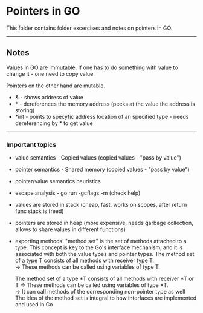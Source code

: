 # Pointers in GO

This folder contains folder excercises and notes on pointers in GO.

<hr>

## Notes

Values in GO are immutable. If one has to do something with value to change it - one need to copy value.

Pointers on the other hand are mutable.

* & - shows address of value
* \* - dereferences the memory address (peeks at the value the address is storing)
* \*int - points to specyfic address location of an specified type - needs dereferencing by * to get value

<hr>

### Important topics

* value semantics - Copied values (copied values - "pass by value")
* pointer semantics - Shared memory (copied values - "pass by value")
* pointer/value semantics heuristics
* escape analysis - go run -gcflags -m (check help)
* values are stored in stack (cheap, fast, works on scopes, after return func stack is freed)
* pointers are stored in heap (more expensive, needs garbage collection, allows to share values in different functions)
* exporting methods!
    "method set" is the set of methods attached to a type. This concept is key to the
    Go's interface mechanism, and it is associated with both the value types and pointer types.
    The method set of a type T consists of all methods with receiver type T.  
        -> These methods can be called using variables of type T.  
    
    The method set of a type *T consists of all methods with receiver *T or T
        -> These methods can be called using variables of type *T.  
        -> It can call methods of the corresponding non-pointer type as well  
    The idea of the method set is integral to how interfaces are implemented and used in Go
